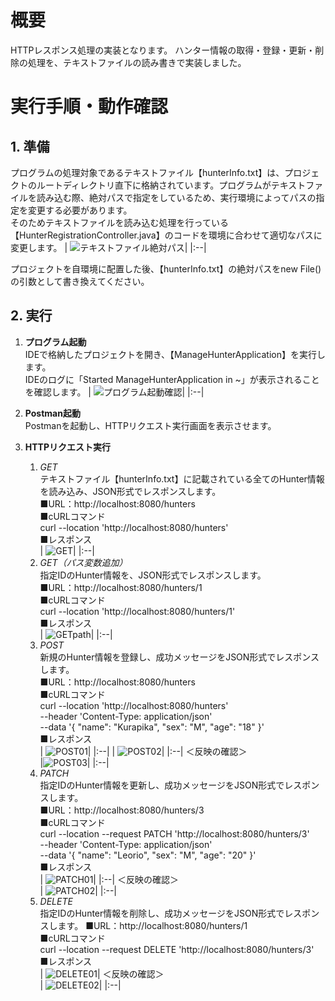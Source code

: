 # 概要
HTTPレスポンス処理の実装となります。
ハンター情報の取得・登録・更新・削除の処理を、テキストファイルの読み書きで実装しました。
# 実行手順・動作確認
## 1. 準備
プログラムの処理対象であるテキストファイル【hunterInfo.txt】は、プロジェクトのルートディレクトリ直下に格納されています。プログラムがテキストファイルを読み込む際、絶対パスで指定をしているため、実行環境によってパスの指定を変更する必要があります。 \
そのためテキストファイルを読み込む処理を行っている【HunterRegistrationController.java】のコードを環境に合わせて適切なパスに変更します。
| ![テキストファイル絶対パス](https://github.com/Kito-Java2307/Java-7thTheme/assets/141001192/483939d8-5221-48a7-84f4-da2b581cf883)|
|:--|

プロジェクトを自環境に配置した後、【hunterInfo.txt】の絶対パスをnew File()の引数として書き換えてください。

## 2. 実行
   1. **プログラム起動** \
      IDEで格納したプロジェクトを開き、【ManageHunterApplication】を実行します。 \
      IDEのログに「Started ManageHunterApplication in ~」が表示されることを確認します。
      | ![プログラム起動確認](https://github.com/Kito-Java2307/Java-7thTheme/assets/141001192/9b21d34d-c00c-482b-b8aa-1fcb3fa21de1)|
      |:--|
   3. **Postman起動** \
      Postmanを起動し、HTTPリクエスト実行画面を表示させます。
      
   5. **HTTPリクエスト実行**
      1. *GET* \
         テキストファイル【hunterInfo.txt】に記載されている全てのHunter情報を読み込み、JSON形式でレスポンスします。 \
         ■URL：http://localhost:8080/hunters \
         ■cURLコマンド \
         curl --location 'http://localhost:8080/hunters' \
         ■レスポンス \
         | ![GET](https://github.com/Kito-Java2307/Java-7thTheme/assets/141001192/dfc935bf-ee66-4dd5-8d41-14a4bd0f3bb4)|
         |:--|
      3. *GET（パス変数追加）* \
         指定IDのHunter情報を、JSON形式でレスポンスします。 \
         ■URL：http://localhost:8080/hunters/1 \
         ■cURLコマンド \
         curl --location 'http://localhost:8080/hunters/1' \
         ■レスポンス \
         | ![GETpath](https://github.com/Kito-Java2307/Java-7thTheme/assets/141001192/b41be989-2e4b-4d4d-86a9-66285d38f134)|
         |:--|
      5. *POST* \
         新規のHunter情報を登録し、成功メッセージをJSON形式でレスポンスします。 \
         ■URL：http://localhost:8080/hunters \
         ■cURLコマンド \
         curl --location 'http://localhost:8080/hunters' \
         --header 'Content-Type: application/json' \
         --data '{
         "name": "Kurapika",
         "sex": "M",
         "age": "18"
         }' \
         ■レスポンス \
         | ![POST01](https://github.com/Kito-Java2307/Java-7thTheme/assets/141001192/c96fad12-8e62-4759-83ea-ef1daea19c83)|
         |:--|
         | ![POST02](https://github.com/Kito-Java2307/Java-7thTheme/assets/141001192/2f31c231-d5fa-4763-9c0b-17269056f17e)|
         |:--|
         ＜反映の確認＞ \
         |![POST03](https://github.com/Kito-Java2307/Java-7thTheme/assets/141001192/c7d5b91d-f8d0-491c-8468-59cc8e4278df)|
         |:--|
      7. *PATCH* \
         指定IDのHunter情報を更新し、成功メッセージをJSON形式でレスポンスします。 \
         ■URL：http://localhost:8080/hunters/3 \
         ■cURLコマンド \
         curl --location --request PATCH 'http://localhost:8080/hunters/3' \
         --header 'Content-Type: application/json' \
         --data '{
          "name": "Leorio",
          "sex": "M",
          "age": "20"
         }' \
         ■レスポンス \
         | ![PATCH01](https://github.com/Kito-Java2307/Java-7thTheme/assets/141001192/fea94c16-a037-4f6e-a226-8c65b2bead49)|
         |:--|
         ＜反映の確認＞ \
         | ![PATCH02](https://github.com/Kito-Java2307/Java-7thTheme/assets/141001192/9089443f-45f8-47a0-bbc1-04d36b399be7)|
         |:--|
      9. *DELETE* \
         指定IDのHunter情報を削除し、成功メッセージをJSON形式でレスポンスします。
         ■URL：http://localhost:8080/hunters/1 \
         ■cURLコマンド \
         curl --location --request DELETE 'http://localhost:8080/hunters/3' \
         ■レスポンス \
         | ![DELETE01](https://github.com/Kito-Java2307/Java-7thTheme/assets/141001192/88a0c6dc-77fc-4dfe-95c6-27fdffb93d28)|
         ＜反映の確認＞ \
         | ![DELETE02](https://github.com/Kito-Java2307/Java-7thTheme/assets/141001192/fcbc8021-ad36-48cd-8bf8-68e16ae881ef)|
         |:--|


         
         
 
